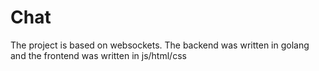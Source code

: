 # Сhat
The project is based on websockets. The backend was written in golang and the frontend was written in js/html/css
